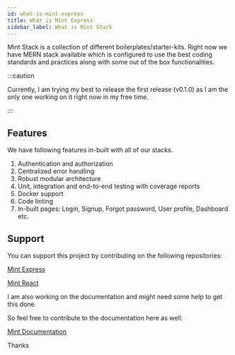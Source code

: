 ```yaml
---
id: what-is-mint-express
title: What is Mint Express
sidebar_label: What is Mint Stack
---
```


Mint Stack is a collection of different boilerplates/starter-kits. Right now we have MERN stack available which is
configured to use the best coding standards and practices along with some out of the box functionalities.

:::caution

Currently, I am trying my best to release the first release (v0.1.0) as I am the only one working on it right now in my
free time.

:::

## Features

We have following features in-built with all of our stacks.

1. Authentication and authorization
2. Centralized error handling
3. Robust modular architecture
4. Unit, integration and end-to-end testing with coverage reports
5. Docker support
6. Code linting
7. In-built pages: Login, Signup, Forgot password, User profile, Dashboard etc.

## Support

You can support this project by contributing on the following repositories:

[Mint Express](https://github.com/antick/mint-express)

[Mint React](https://github.com/antick/mint-react)

I am also working on the documentation and might need some help to get this done.

So feel free to contribute to the documentation here as well:

[Mint Documentation](https://github.com/antick/mint)

Thanks
